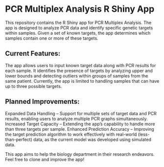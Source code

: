 # PCR Multiplex Analysis R Shiny App

This repository contains the R Shiny app for PCR Multiplex Analysis. The app is designed to analyze PCR data and identify specific genetic targets within samples. Given a set of known targets, the app determines which samples contain one or more of these targets.

## Current Features:
The app allows users to input known target data along with PCR results for each sample.
It identifies the presence of targets by analyzing upper and lower bounds and detecting outliers within groups of samples from the same patient.
Currently, the app is limited to handling samples that can have up to three possible targets.

## Planned Improvements:
Expanded Data Handling – Support for multiple sets of target data and PCR results, enabling users to analyze multiple PCR graphs simultaneously.
Increased Target Capacity – Extending the app’s capability to handle more than three targets per sample.
Enhanced Prediction Accuracy – Improving the target prediction algorithm to work effectively with real-world (less-than-perfect) data, as the current model was developed using simulated data.

This app aims to help the biology department in their research endeavors. Feel free to clone and improve the app!